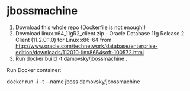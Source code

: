 jbossmachine
============

1. Download this whole repo (Dockerfile is not enough!)
2. Download linux.x64_11gR2_client.zip -  Oracle Database 11g Release 2 Client (11.2.0.1.0) for Linux x86-64 from http://www.oracle.com/technetwork/database/enterprise-edition/downloads/112010-linx8664soft-100572.html
4. Run
docker build -t damovsky/jbossmachine .


Run Docker container:

docker run -i -t --name jboss damovsky/jbossmachine